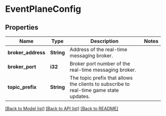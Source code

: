 # EventPlaneConfig

## Properties

Name | Type | Description | Notes
------------ | ------------- | ------------- | -------------
**broker_address** | **String** | Address of the real-time messaging broker. | 
**broker_port** | **i32** | Broker port number of the real-time messaging broker. | 
**topic_prefix** | **String** | The topic prefix that allows the clients to subscribe to real-time game state updates. | 

[[Back to Model list]](../README.md#documentation-for-models) [[Back to API list]](../README.md#documentation-for-api-endpoints) [[Back to README]](../README.md)



